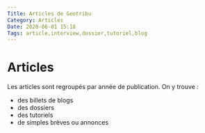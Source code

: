 ```yaml
---
Title: Articles de Geotribu
Category: Articles
Date: 2020-06-01 15:18
Tags: article,interview,dossier,tutoriel,blog
---
```


# Articles

Les articles sont regroupés par année de publication. On y trouve :

* des billets de blogs
* des dossiers
* des tutoriels
* de simples brèves ou annonces
